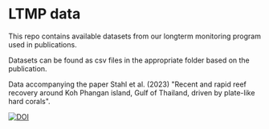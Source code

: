 # LTMP data 

This repo contains available datasets from our longterm monitoring program used in publications.

Datasets can be found as csv files in the appropriate folder based on the publication.

Data accompanying the paper Stahl et al. (2023) "Recent and rapid reef recovery around Koh Phangan island, Gulf of Thailand, driven by plate-like hard corals".

[![DOI](https://zenodo.org/badge/581340608.svg)](https://zenodo.org/badge/latestdoi/581340608)

